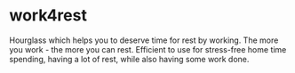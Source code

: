 # work4rest
Hourglass which helps you to deserve time for rest by working. The more you work - the more you can rest. Efficient to use for stress-free home time spending, having a lot of rest, while also having some work done.
